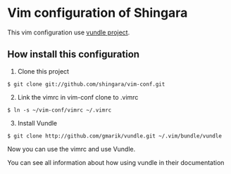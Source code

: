 # Vim configuration of Shingara

This vim configuration use [vundle
project](https://github.com/gmarik/vundle).

## How install this configuration

1. Clone this project

```
$ git clone git://github.com/shingara/vim-conf.git
```

2. Link the vimrc in vim-conf clone to .vimrc

```
$ ln -s ~/vim-conf/vimrc ~/.vimrc
```

3. Install Vundle

```
$ git clone http://github.com/gmarik/vundle.git ~/.vim/bundle/vundle
```

Now you can use the vimrc and use Vundle.

You can see all information about how using vundle in their
documentation
